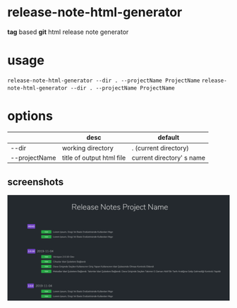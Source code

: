 # release-note-html-generator
**tag** based **git** html release note generator


# usage

`release-note-html-generator --dir . --projectName ProjectName`
`release-note-html-generator --dir . --projectName ProjectName`

# options
|                |desc                           |default                      |
|----------------|-------------------------------|-----------------------------|
|--dir           |working directory              |. (current directory)        |
|--projectName   |title of output html file      |current directory' s name    |


## screenshots
![GitHub Logo](/screenshots/screenshot.png)